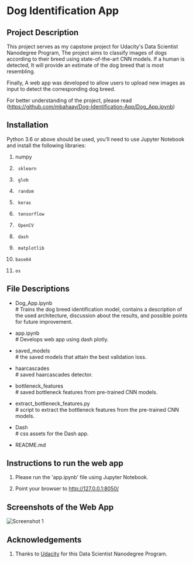 # Dog Identification App

## Project Description
This project serves as my capstone project for Udacity's Data Scientist Nanodegree Program, The project aims to classify images of dogs according to their breed using state-of-the-art CNN models. If a human is detected, It will provide an estimate of the dog breed that is most resembling.
 
Finally, A web app was developed to allow users to upload new images as input to detect the corresponding dog breed.

For better understanding of the project, please read (https://github.com/mbahaay/Dog-Identification-App/Dog_App.ipynb)

## Installation
Python 3.6 or above should be used, you’ll need to use Jupyter Notebook and install the following libraries:

1.	numpy
2.      sklearn
3.      glob
4.      random
5.      keras
6.      tensorflow
7.      OpenCV
8.      dash
9.      matplotlib
10.     base64
11.     os

## File Descriptions

- Dog_App.ipynb<br> # Trains the dog breed identification model, contains a description of the used architecture, discussion about the results, and possible points for future improvement.

- app.ipynb<br> # Develops web app using dash plotly.

- saved_models<br> # the saved models that attain the best validation loss.

- haarcascades<br> # saved haarcascades detector.

- bottleneck_features<br> # saved bottleneck features from pre-trained CNN models.

- extract_bottleneck_features.py<br> # script to extract the bottleneck features from the pre-trained CNN models.

- Dash<br> #  css assets for the Dash app.

- README.md<br>

## Instructions to run the web app

1. Please run the 'app.ipynb' file using Jupyter Notebook.

2. Point your browser to http://127.0.0.1:8050/

## Screenshots of the Web App

![Screenshot 1](https://github.com/mbahaay/Dog-Identification-App/Screenshots/App_Sample.PNG)

## Acknowledgements

1. Thanks to [Udacity](https://www.udacity.com/) for this Data Scientist Nanodegree Program.

